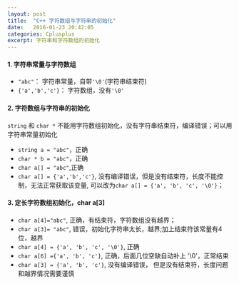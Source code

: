 ```yaml
---
layout: post
title:  "C++ 字符数组与字符串的初始化"
date:   2016-01-23 20:42:05
categories: Cplusplus
excerpt: 字符串和字符数组的初始化
---
```


#### 1. 字符串常量与字符数组

* `"abc"`： 字符串常量，自带`'\0'`(字符串结束符) 
* `{'a','b','c'}`： 字符数组，没有`'\0'` 

#### 2. 字符数组与字符串的初始化
`string` 和 `char *` 不能用字符数组初始化，没有字符串结束符，编译错误；可以用字符串常量初始化

* `string a = "abc"`，正确 
* `char * b = "abc"`，正确 
* `char a[] = "abc"`,正确 
* `char a[] = {'a','b','c'}`, 没有编译错误，但是没有结束符，长度不能控制，无法正常获取该变量, 
			可以改为`char a[] = {'a', 'b', 'c', '\0'}`； 

#### 3. 定长字符数组初始化，char a[3]
* `char a[4]="abc"`, 正确，有结束符，字符数组没有越界；
* `char a[3]= "abc"`, 错误，初始化字符串太长，越界;加上结束符该常量有4位，越界
* `char a[4] = {'a', 'b', 'c', '\0'}`, 正确
* `char a[6] ={'a', 'b', 'c'}`, 正确，后面几位空缺自动补上 '\0'，正常结束
* `char a[3] = {'a', 'b', 'c'}`, 没有编译错误， 但是没有结束符，长度问题和越界情况需要谨慎

